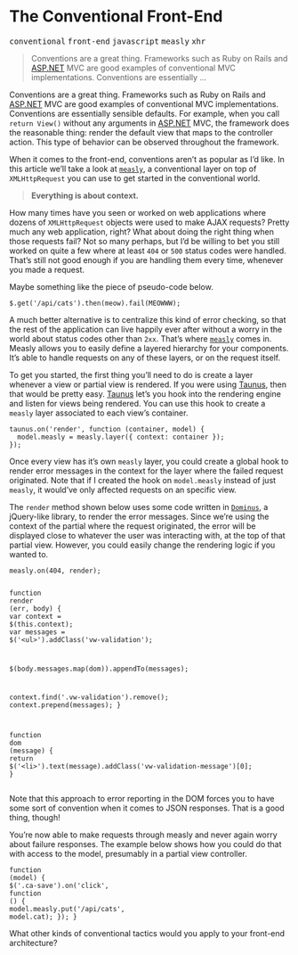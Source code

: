 <div></div>

<h1>The Conventional Front-End</h1>

<p><kbd>conventional</kbd> <kbd>front-end</kbd> <kbd>javascript</kbd> <kbd>measly</kbd> <kbd>xhr</kbd></p>

<blockquote><p>Conventions are a great thing. Frameworks such as Ruby on Rails and <a href="http://asp.net/" target="_blank">ASP.NET</a> MVC are good examples of conventional MVC implementations. Conventions are essentially &#x2026;</p></blockquote>

<div><p>Conventions are a great thing. Frameworks such as Ruby on Rails and <a href="http://asp.net/" target="_blank">ASP.NET</a> MVC are good examples of conventional MVC implementations. Conventions are essentially sensible defaults. For example, when you call <code class="md-code md-code-inline">return View()</code> without any arguments in <a href="http://asp.net/" target="_blank">ASP.NET</a> MVC, the framework does the reasonable thing: render the default view that maps to the controller action. This type of behavior can be observed throughout the framework.</p></div>

<div></div>

<div><p>When it comes to the front-end, conventions aren&#x2019;t as popular as I&#x2019;d like. In this article we&#x2019;ll take a look at <a href="https://github.com/bevacqua/measly" target="_blank"><code class="md-code md-code-inline">measly</code></a>, a conventional layer on top of <code class="md-code md-code-inline">XMLHttpRequest</code> you can use to get started in the conventional world.</p></div>

<div><blockquote> <p><strong>Everything is about context.</strong></p> </blockquote> <p>How many times have you seen or worked on web applications where dozens of <code class="md-code md-code-inline">XMLHttpRequest</code> objects were used to make AJAX requests? Pretty much any web application, right? What about doing the right thing when those requests fail? Not so many perhaps, but I&#x2019;d be willing to bet you still worked on quite a few where at least <code class="md-code md-code-inline">404</code> or <code class="md-code md-code-inline">500</code> status codes were handled. That&#x2019;s still not good enough if you are handling them every time, whenever you made a request.</p> <p>Maybe something like the piece of pseudo-code below.</p> <pre class="md-code-block"><code class="md-code md-lang-javascript">$.get(<span class="md-code-string">&apos;/api/cats&apos;</span>).then(meow).fail(MEOWWW);
</code></pre> <p>A much better alternative is to centralize this kind of error checking, so that the rest of the application can live happily ever after without a worry in the world about status codes other than <code class="md-code md-code-inline">2xx</code>. That&#x2019;s where <a href="https://github.com/bevacqua/measly" target="_blank"><code class="md-code md-code-inline">measly</code></a> comes in. Measly allows you to easily define a layered hierarchy for your components. It&#x2019;s able to handle requests on any of these layers, or on the request itself.</p> <p>To get you started, the first thing you&#x2019;ll need to do is create a layer whenever a view or partial view is rendered. If you were using <a href="https://github.com/bevacqua/taunus" target="_blank">Taunus</a>, then that would be pretty easy. <a href="https://github.com/bevacqua/taunus" target="_blank">Taunus</a> let&#x2019;s you hook into the rendering engine and listen for views being rendered. You can use this hook to create a <code class="md-code md-code-inline">measly</code> layer associated to each view&#x2019;s container.</p> <pre class="md-code-block"><code class="md-code md-lang-javascript">taunus.on(<span class="md-code-string">&apos;render&apos;</span>, <span class="md-code-function"><span class="md-code-keyword">function</span> <span class="md-code-params">(container, model)</span> </span>{
  model.measly = measly.layer({ context: container });
});
</code></pre> <p>Once every view has it&#x2019;s own <code class="md-code md-code-inline">measly</code> layer, you could create a global hook to render error messages in the context for the layer where the failed request originated. Note that if I created the hook on <code class="md-code md-code-inline">model.measly</code> instead of just <code class="md-code md-code-inline">measly</code>, it would&#x2019;ve only affected requests on an specific view.</p> <p>The <code class="md-code md-code-inline">render</code> method shown below uses some code written in <a href="https://github.com/bevacqua/dominus" target="_blank"><code class="md-code md-code-inline">Dominus</code></a>, a jQuery-like library, to render the error messages. Since we&#x2019;re using the context of the partial where the request originated, the error will be displayed close to whatever the user was interacting with, at the top of that partial view. However, you could easily change the rendering logic if you wanted to.</p> <pre class="md-code-block"><code class="md-code md-lang-javascript">measly.on(<span class="md-code-number">404</span>, render);

<span class="md-code-function"><span class="md-code-keyword">function</span> <span class="md-code-title">render</span> <span class="md-code-params">(err, body)</span> </span>{
  <span class="md-code-keyword">var</span> context = $(<span class="md-code-keyword">this</span>.context);
  <span class="md-code-keyword">var</span> messages = $(<span class="md-code-string">&apos;&lt;ul&gt;&apos;</span>).addClass(<span class="md-code-string">&apos;vw-validation&apos;</span>);

  $(body.messages.map(dom)).appendTo(messages);

  context.find(<span class="md-code-string">&apos;.vw-validation&apos;</span>).remove();
  context.prepend(messages);
}

<span class="md-code-function"><span class="md-code-keyword">function</span> <span class="md-code-title">dom</span> <span class="md-code-params">(message)</span> </span>{
  <span class="md-code-keyword">return</span> $(<span class="md-code-string">&apos;&lt;li&gt;&apos;</span>).text(message).addClass(<span class="md-code-string">&apos;vw-validation-message&apos;</span>)[<span class="md-code-number">0</span>];
}
</code></pre> <p>Note that this approach to error reporting in the DOM forces you to have some sort of convention when it comes to JSON responses. That is a good thing, though!</p> <p>You&#x2019;re now able to make requests through measly and never again worry about failure responses. The example below shows how you could do that with access to the model, presumably in a partial view controller.</p> <pre class="md-code-block"><code class="md-code md-lang-javascript"><span class="md-code-function"><span class="md-code-keyword">function</span> <span class="md-code-params">(model)</span> </span>{
  $(<span class="md-code-string">&apos;.ca-save&apos;</span>).on(<span class="md-code-string">&apos;click&apos;</span>, <span class="md-code-function"><span class="md-code-keyword">function</span> <span class="md-code-params">()</span> </span>{
    model.measly.put(<span class="md-code-string">&apos;/api/cats&apos;</span>, model.cat);
  });
}
</code></pre> <p>What other kinds of conventional tactics would you apply to your front-end architecture?</p></div>
